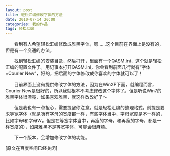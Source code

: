 ```yaml
---
layout: post
title: 轻松汇编修改字体的方法
date: 2010-07-14 20:00
categories: 我的作品
tags: 轻松汇编
---
```



　　看到有人希望轻松汇编修改成雅黑字体，嗯……这个目前在界面上是没有的，但是有一个变通的办法。

　　找到轻松汇编的安装目录，然后打开，里面有一个QASM.ini，这个就是轻松汇编的配置文件了。用记事本打开QASM.ini，你会看到前面几行就有“字体=Courier New”，好的，把后面的字体修改成你喜欢的字体就可以了！ 　　

<!-- more -->



　　目前界面上没有提供修改字体的方法，因为在WinXP下面，就编程而言，Courier New是很好的，所以我就根本不考虑修改这个字体了。但是听说Win7的雅黑字体很漂亮，如果喜欢雅黑，就这样改改好了～

　　但是我也有一点担心，需要提醒你注意。就是轻松汇编的整理格式，前提是要求等宽字体（就是所有字母的宽度都一样，有些字体当中，字母宽度是不一样的，比如字母I和字母W，但是在等宽字体当中，再瘦的字母，和再宽的字母，都是一样宽度的），如果雅黑不是等宽字体，可能会很麻烦。

　　下一个版本，会增加修改字体的功能。

[原文在百度空间已经关闭]

